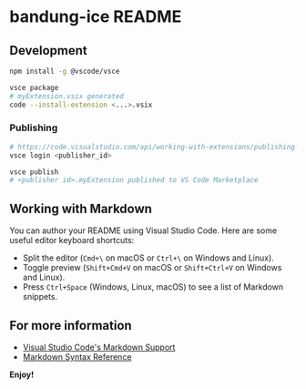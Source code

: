 # bandung-ice README

## Development

```bash
npm install -g @vscode/vsce

vsce package
# myExtension.vsix generated
code --install-extension <...>.vsix
```

### Publishing

```bash
# https://code.visualstudio.com/api/working-with-extensions/publishing-extension#get-a-personal-access-token
vsce login <publisher_id>

vsce publish
# <publisher id>.myExtension published to VS Code Marketplace
```

## Working with Markdown

You can author your README using Visual Studio Code. Here are some useful editor keyboard shortcuts:

- Split the editor (`Cmd+\` on macOS or `Ctrl+\` on Windows and Linux).
- Toggle preview (`Shift+Cmd+V` on macOS or `Shift+Ctrl+V` on Windows and Linux).
- Press `Ctrl+Space` (Windows, Linux, macOS) to see a list of Markdown snippets.

## For more information

- [Visual Studio Code's Markdown Support](http://code.visualstudio.com/docs/languages/markdown)
- [Markdown Syntax Reference](https://help.github.com/articles/markdown-basics/)

**Enjoy!**
